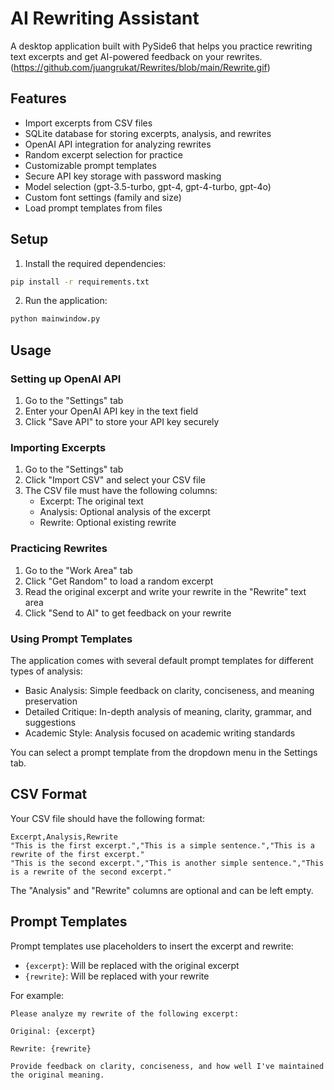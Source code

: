 # AI Rewriting Assistant

A desktop application built with PySide6 that helps you practice rewriting text excerpts and get AI-powered feedback on your rewrites.
(https://github.com/juangrukat/Rewrites/blob/main/Rewrite.gif)
## Features

- Import excerpts from CSV files
- SQLite database for storing excerpts, analysis, and rewrites
- OpenAI API integration for analyzing rewrites
- Random excerpt selection for practice
- Customizable prompt templates
- Secure API key storage with password masking
- Model selection (gpt-3.5-turbo, gpt-4, gpt-4-turbo, gpt-4o)
- Custom font settings (family and size)
- Load prompt templates from files

## Setup

1. Install the required dependencies:

```bash
pip install -r requirements.txt
```

2. Run the application:

```bash
python mainwindow.py
```

## Usage

### Setting up OpenAI API

1. Go to the "Settings" tab
2. Enter your OpenAI API key in the text field
3. Click "Save API" to store your API key securely

### Importing Excerpts

1. Go to the "Settings" tab
2. Click "Import CSV" and select your CSV file
3. The CSV file must have the following columns:
   - Excerpt: The original text
   - Analysis: Optional analysis of the excerpt
   - Rewrite: Optional existing rewrite

### Practicing Rewrites

1. Go to the "Work Area" tab
2. Click "Get Random" to load a random excerpt
3. Read the original excerpt and write your rewrite in the "Rewrite" text area
4. Click "Send to AI" to get feedback on your rewrite

### Using Prompt Templates

The application comes with several default prompt templates for different types of analysis:

- Basic Analysis: Simple feedback on clarity, conciseness, and meaning preservation
- Detailed Critique: In-depth analysis of meaning, clarity, grammar, and suggestions
- Academic Style: Analysis focused on academic writing standards

You can select a prompt template from the dropdown menu in the Settings tab.

## CSV Format

Your CSV file should have the following format:

```
Excerpt,Analysis,Rewrite
"This is the first excerpt.","This is a simple sentence.","This is a rewrite of the first excerpt."
"This is the second excerpt.","This is another simple sentence.","This is a rewrite of the second excerpt."
```

The "Analysis" and "Rewrite" columns are optional and can be left empty.

## Prompt Templates

Prompt templates use placeholders to insert the excerpt and rewrite:

- `{excerpt}`: Will be replaced with the original excerpt
- `{rewrite}`: Will be replaced with your rewrite

For example:

```
Please analyze my rewrite of the following excerpt:

Original: {excerpt}

Rewrite: {rewrite}

Provide feedback on clarity, conciseness, and how well I've maintained the original meaning.
```